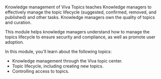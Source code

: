 Knowledge management of Viva Topics teaches Knowledge managers to effectively manage the topic lifecycle (suggested, confirmed, removed, and published) and other tasks. Knowledge managers own the quality of topics and curation.

This module helps knowledge managers understand how to manage the topics lifecycle to ensure security and compliance, as well as promote user adoption.  
 
In this module, you'll learn about the following topics: 

- Knowledge management through the Viva topic center.
- Topic lifecycle, including creating new topics.
- Controlling access to topics.